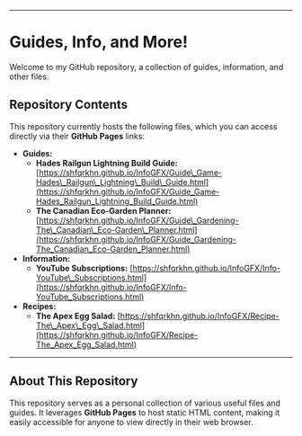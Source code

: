 -----

# Guides, Info, and More\!

Welcome to my GitHub repository, a collection of guides, information, and other files.

## Repository Contents

This repository currently hosts the following files, which you can access directly via their **GitHub Pages** links:

  * **Guides:**
      * **Hades Railgun Lightning Build Guide:** [https://shfqrkhn.github.io/InfoGFX/Guide\_Game-Hades\_Railgun\_Lightning\_Build\_Guide.html](https://shfqrkhn.github.io/InfoGFX/Guide_Game-Hades_Railgun_Lightning_Build_Guide.html)
      * **The Canadian Eco-Garden Planner:** [https://shfqrkhn.github.io/InfoGFX/Guide\_Gardening-The\_Canadian\_Eco-Garden\_Planner.html](https://shfqrkhn.github.io/InfoGFX/Guide_Gardening-The_Canadian_Eco-Garden_Planner.html)
  * **Information:**
      * **YouTube Subscriptions:** [https://shfqrkhn.github.io/InfoGFX/Info-YouTube\_Subscriptions.html](https://shfqrkhn.github.io/InfoGFX/Info-YouTube_Subscriptions.html)
  * **Recipes:**
      * **The Apex Egg Salad:** [https://shfqrkhn.github.io/InfoGFX/Recipe-The\_Apex\_Egg\_Salad.html](https://shfqrkhn.github.io/InfoGFX/Recipe-The_Apex_Egg_Salad.html)

-----

## About This Repository

This repository serves as a personal collection of various useful files and guides. It leverages **GitHub Pages** to host static HTML content, making it easily accessible for anyone to view directly in their web browser.
